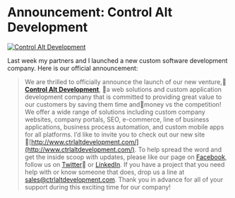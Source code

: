 # Announcement: Control Alt Development


[![Control Alt Development](http://res.cloudinary.com/jrummell/image/upload/v1437489225/logo-1600x619_wbpvzl.png)](http://www.ctrlaltdevelopment.com/)

Last week my partners and I launched a new custom software development company. Here is our official announcement:

> We are thrilled to officially announce the launch of our new venture, **[Control Alt Development](http://www.ctrlaltdevelopment.com/)**, a web solutions and custom application development company that is committed to providing great value to our customers by saving them time andmoney vs the competition! We offer a wide range of solutions including custom company websites, company portals, SEO, e-commerce, line of business applications, business process automation, and custom mobile apps for all platforms. I’d like to invite you to check out our new site [http://www.ctrlaltdevelopment.com/](http://www.ctrlaltdevelopment.com/). To help spread the word and get the inside scoop with updates, please like our page on [Facebook](https://www.facebook.com/ctrlaltdevelopment), follow us on [Twitter](https://twitter.com/controlaltdev) or [LinkedIn](https://www.linkedin.com/company/control-alt-development). If you have a project that you need help with or know someone that does, drop us a line at [sales@ctrlaltdevelopment.com](mailto:sales@ctrlaltdevelopment.com). Thank you in advance for all of your support during this exciting time for our company!


